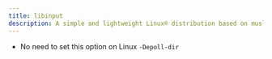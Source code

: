 ```yaml
---
title: libinput
description: A simple and lightweight Linux® distribution based on musl libc and toybox
---
```


- No need to set this option on Linux `-Depoll-dir`
